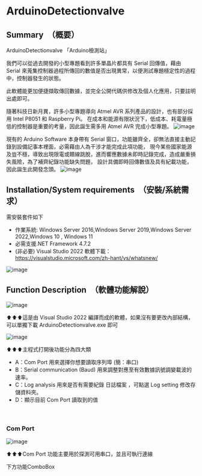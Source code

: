 # ArduinoDetectionvalve
##  Summary　（概要）
ArduinoDetectionvalve 「Arduino檢測站」

我們可以從過去開發的小型專題看到許多單晶片都具有 Serial 回傳值，藉由 Serial 來蒐集控制器過程所傳回的數值是否出現異常，以便測試專題穩定性的過程中，控制器發生的狀態。

此軟體能更加便捷擷取傳回數據，並完全公開代碼供修改及個人化應用，只要註明出處即可。

隨著科技日新月異，許多小型專題導向 Atmel AVR 系列產品的設計，也有部分採用 Intel P8051 和 Raspberry Pi。
在成本和能源有限狀況下，低成本、耗電量極低的控制器是重要的考量，因此誕生需多用 Atmel AVR 完成小型專題。
![image](https://user-images.githubusercontent.com/107128781/177026205-3c58b095-8780-4d82-b1c3-d73d6881fcc1.png)

現有的 Arduino Software 本身帶有 Serial 窗口，功能雖齊全，卻無法直接主動記錄到設備記事本裡面，必需藉由人為干涉才能完成此項功能，
現今某些國家能源及豈不穩，導致出現限電或饋線跳脫，進而響應數據未即時記錄完成，造成嚴重損失風險，為了補齊紀錄功能缺失問題，
設計具備即時回傳數值及具有紀載功能，因此誕生此開發念頭。
![image](https://user-images.githubusercontent.com/107128781/177026175-f704649e-d78d-4fc8-8435-c3d7d3495a1e.png)

##  Installation/System requirements　（安裝/系統需求）
需安裝套件如下
- 作業系統: Windows Server 2016,Windows Server 2019,Windows Server 2022,Windows 10 , Windows 11 
- 必需支援.NET Framework 4.7.2
- (非必要) Visual Studio 2022 軟體下載：https://visualstudio.microsoft.com/zh-hant/vs/whatsnew/

![image](https://user-images.githubusercontent.com/107128781/177026380-bda1e074-94ec-4b2e-92e2-a76037dd6dae.png)

##  Function Description　（軟體功能解說）
![image](https://user-images.githubusercontent.com/107128781/177045486-311091fe-9695-4786-8224-003a6c30cea5.png)

⬆⬆⬆這是由 Visual Studio 2022 編譯而成的軟體，如果沒有要更改內部結構，可以單獨下載 ArduinoDetectionvalve.exe 即可

![image](https://user-images.githubusercontent.com/107128781/177045496-ee91198a-1231-4e12-987a-b70e56601eab.png)

⬆⬆⬆主程式打開後功能分為四大類

- A：Com Port 用來選擇你想要讀取序列埠 (簡：串口)
- B：Serial communication (Baud) 用來調整對應至有效數據訊號調變載波的速率。
- C：Log analysis 用來是否有需要紀錄 日誌檔案 ，可點選 Log setting 修改存儲資料夾。
- D：顯示目前 Com Port 讀取到的值

　

###  Com Port 
![image](https://user-images.githubusercontent.com/107128781/177045505-ccecf16e-9bfe-4b84-8f03-42e0bd301eeb.png)

⬆⬆⬆Com Port 功能主要用於探測可用串口，並且可執行連線

下方功能ComboBox
